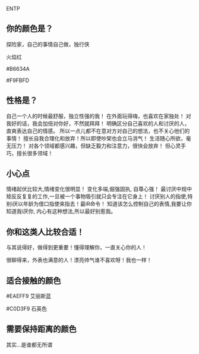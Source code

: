 ENTP

## 你的颜色是？

探险家，自己的事情自己做，独行侠

火焰红

#B6634A

#F9FBFD



## 性格是？

自己一个人的时候最舒服，独立性强的我！
在外面玩得嗨，也喜欢在家独处！
对我好的话，我会加倍对你好，不然就拜拜！
明确区分自己喜欢的人和讨厌的人，直爽表达自己的情感。
所以一点儿都不在意对方对自己的想法，也不关心他们的事情！
擅长自我合理化和放弃！所以即使吵架也会立马消气！
生活随心所欲，毫无压力！
对各个领域都感兴趣，但缺乏毅力和注意力，很快会放弃！
但心灵手巧，擅长很多领域！

## 小心点

情绪起伏比较大,情绪变化很明显！
变化多端,倔强固执, 自尊心强！
最讨厌中规中矩反反复复的工作,一旦被一个事物吸引就只会专注在它身上！
讨厌别人的指使,特别i厌以年龄为借口指使来指去！最iR命令！
知道该怎么控制自己的表情,我要让你知道我i厌你,
内心有这种想法,所以最好别惹我。

## 你和这类人比较合适！

与其说得好，做得到更重要！懂得理解你，一直关心你的人！

很聊得来，外表也满意的人！漂亮帅气谁不喜欢呀！我也一样！

## 适合接触的颜色

#EAEFF9 艾丽斯蓝

#C0D3F9 石英色

## 需要保持距离的颜色

其实...是谁都无所谓



